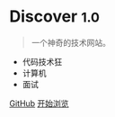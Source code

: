 <!-- _coverpage.md -->

# Discover <small>1.0</small>

> 一个神奇的技术网站。

- 代码技术狂
- 计算机
- 面试

[GitHub](https://github.com/whrgogogo666/discover.docs)
[开始浏览](home/introduce.md)
